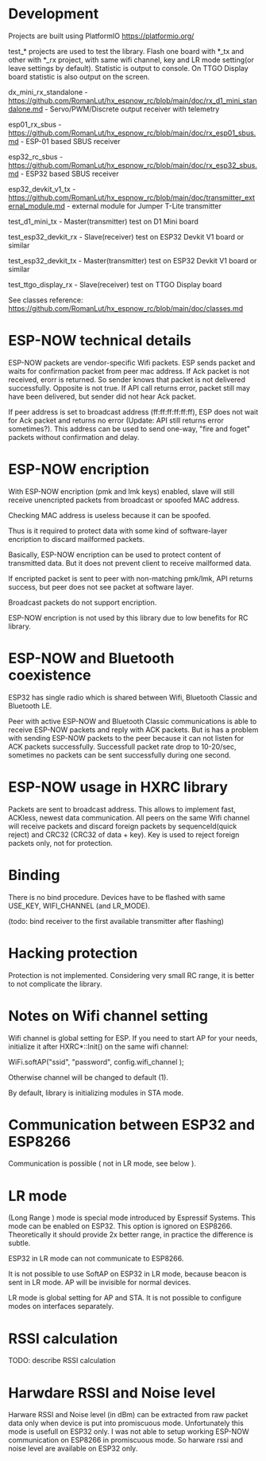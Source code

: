 # Development

 Projects are built using PlatformIO https://platformio.org/

 test_* projects are used to test the library. Flash one board with *_tx and other with *_rx project, with same wifi channel, key and LR mode setting(or leave settings by default). Statistic is output to console. On TTGO Display board statistic is also output on the screen.

 dx_mini_rx_standalone - https://github.com/RomanLut/hx_espnow_rc/blob/main/doc/rx_d1_mini_standalone.md - Servo/PWM/Discrete output receiver with telemetry

 esp01_rx_sbus - https://github.com/RomanLut/hx_espnow_rc/blob/main/doc/rx_esp01_sbus.md - ESP-01 based SBUS receiver

 esp32_rc_sbus - https://github.com/RomanLut/hx_espnow_rc/blob/main/doc/rx_esp32_sbus.md - ESP32 based SBUS receiver

 esp32_devkit_v1_tx - https://github.com/RomanLut/hx_espnow_rc/blob/main/doc/transmitter_external_module.md - external module for Jumper T-Lite transmitter

 test_d1_mini_tx - Master(transmitter) test on D1 Mini board

 test_esp32_devkit_rx - Slave(receiver) test on ESP32 Devkit V1 board or similar

 test_esp32_devkit_tx - Master(transmitter) test on ESP32 Devkit V1 board or similar

 test_ttgo_display_rx - Slave(receiver) test on TTGO Display board 


 See classes reference: https://github.com/RomanLut/hx_espnow_rc/blob/main/doc/classes.md
 

# ESP-NOW technical details
ESP-NOW packets are vendor-specific Wifi packets. ESP sends packet and waits for confirmation packet from peer mac address.
If Ack packet is not received, erorr is returned. So sender knows that packet is not delivered successfully. 
Opposite is not true. If API call returns error, packet still may have been delivered, but sender did not hear Ack packet.

If peer address is set to broadcast address (ff:ff:ff:ff:ff:ff), ESP does not wait for Ack packet and returns no error (Update: API still returns error sometimes?). This address can be used to send one-way, "fire and foget" packets without confirmation and delay.

# ESP-NOW encription

With ESP-NOW encription (pmk and lmk keys) enabled, slave will still receive unencripted packets from broadcast or spoofed MAC address. 

Checking MAC address is useless because it can be spoofed.

Thus is it required to protect data with some kind of software-layer encription to discard mailformed packets. 

Basically, ESP-NOW encription can be used to protect content of transmitted data. But it does not prevent client to receive mailformed data.

If encripted packet is sent to peer with non-matching pmk/lmk, API returns success, but peer does not see packet at software layer.

Broadcast packets do not support encription.

ESP-NOW encription is not used by this library due to low benefits for RC library.


# ESP-NOW and Bluetooth coexistence

ESP32 has single radio which is shared between Wifi, Bluetooth Classic and Bluetooth LE.

Peer with active ESP-NOW and Bluetooth Classic communications is able to receive ESP-NOW packets and reply with ACK packets. But is has a problem with sending ESP-NOW packets to the peer because it can not listen for ACK packets successfully. Successfull packet rate drop to 10-20/sec, sometimes no packets can be sent successfully during one second.

# ESP-NOW usage in HXRC library

Packets are sent to broadcast address. This allows to implement fast, ACKless, newest data communication. All peers on the same Wifi channel will receive packets and discard foreign packets by sequenceId(quick reject) and CRC32 (CRC32 of data + key). Key is used to reject foreign packets only, not for protection.

# Binding 
                                                                                  
There is no bind procedure. Devices have to be flashed with same USE_KEY, WIFI_CHANNEL (and LR_MODE).

(todo: bind receiver to the first available transmitter after flashing)

# Hacking protection

Protection is not implemented. Considering very small RC range, it is better to not complicate the library.

# Notes on Wifi channel setting

Wifi channel is global setting for ESP. If you need to start AP for your needs, initialize it after HXRC*::Init() on the same wifi channel:

WiFi.softAP("ssid", "password", config.wifi_channel );

Otherwise channel will be changed to default (1).

By default, library is initializing modules in STA mode.

# Communication between ESP32 and ESP8266

Communication is possible ( not in LR mode, see below ).

# LR mode 

(Long Range ) mode is special mode introduced by Espressif Systems. This mode can be enabled on ESP32. This option is ignored on ESP8266. 
Theoretically it should provide 2x better range, in practice the difference is subtle. 

ESP32 in LR mode can not communicate to ESP8266.

It is not possible to use SoftAP on ESP32 in LR mode, because beacon is sent in LR mode. AP will be invisible for normal devices.

LR mode is global setting for AP and STA. It is not possible to configure modes on interfaces separately.

# RSSI calculation

TODO: describe RSSI calculation

# Harwdare RSSI and Noise level

Harware RSSI and Noise level (in dBm) can be extracted from raw packet data only when device is put into promiscuous mode.
Unfortunately this mode is usefull on ESP32 only. I was not able to setup working ESP-NOW communication on ESP8266 in promiscuous mode. 
So harware rssi and noise level are available on ESP32 only.
